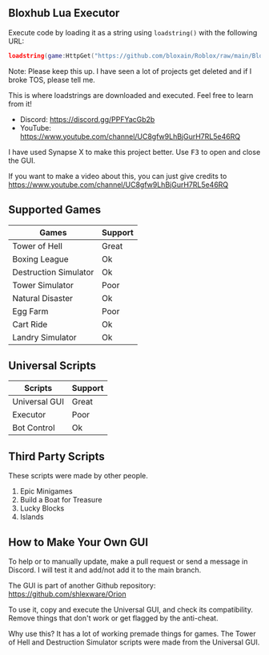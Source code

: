 ## Bloxhub Lua Executor

Execute code by loading it as a string using `loadstring()` with the following URL: 

```lua
loadstring(game:HttpGet("https://github.com/bloxain/Roblox/raw/main/Bloxain/Start.lua"))()
```


Note: Please keep this up. I have seen a lot of projects get deleted and if I broke TOS, please tell me.

This is where loadstrings are downloaded and executed. Feel free to learn from it!

- Discord: https://discord.gg/PPFYacGb2b
- YouTube: https://www.youtube.com/channel/UC8gfw9LhBjGurH7RL5e46RQ

I have used Synapse X to make this project better. Use <kbd>F3</kbd> to open and close the GUI.

If you want to make a video about this, you can just give credits to https://www.youtube.com/channel/UC8gfw9LhBjGurH7RL5e46RQ

## Supported Games

Games | Support
----- | -------
Tower of Hell | Great
Boxing League | Ok
Destruction Simulator | Ok
Tower Simulator | Poor
Natural Disaster | Ok
Egg Farm | Poor
Cart Ride | Ok
Landry Simulator | Ok

## Universal Scripts

Scripts | Support
------- | -------
Universal GUI | Great
Executor | Poor
Bot Control | Ok

## Third Party Scripts

These scripts were made by other people.

1. Epic Minigames
2. Build a Boat for Treasure
3. Lucky Blocks
4. Islands

## How to Make Your Own GUI

To help or to manually update, make a pull request or send a message in Discord. I will test it and add/not add it to the main branch.

The GUI is part of another Github repository: https://github.com/shlexware/Orion

To use it, copy and execute the Universal GUI, and check its compatibility. Remove things that don't work or get flagged by the anti-cheat.

Why use this? It has a lot of working premade things for games. The Tower of Hell and Destruction Simulator scripts were made from the Universal GUI.
